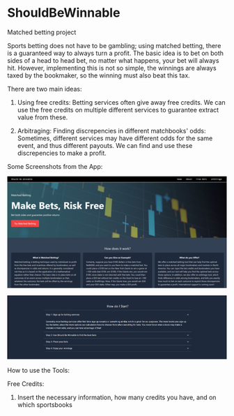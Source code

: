 # ShouldBeWinnable

Matched betting project 

Sports betting does not have to be gambling; using matched betting, there is a guaranteed way to always turn a profit.
The basic idea is to bet on both sides of a head to head bet, no matter what happens, your bet will always hit.
However, implementing this is not so simple, the winnings are always taxed by the bookmaker, so the winning must also beat this tax.

There are two main ideas:

1. Using free credits: 
Betting services often give away free credits. We can use the free credits on multiple different services to guarantee extract value from these.

2. Arbitraging: Finding discrepencies in different matchbooks' odds:
Sometimes, different services may have different odds for the same event, and thus different payouts. We can find and use these discrepencies to make a profit.

Some Screenshots from the App:

![landing page of Should Be Winnable](https://github.com/blustix/ShouldBeWinnable/blob/main/shouldBeWinnable/images/landingpage.png "Graph 1")

![Getting Started Section of Should Be Winnable](https://github.com/blustix/ShouldBeWinnable/blob/main/shouldBeWinnable/images/landingpage2.png "Graph 2")

How to use the Tools:

Free Credits:

1. Insert the necessary information, how many credits you have, and on which sportsbooks
